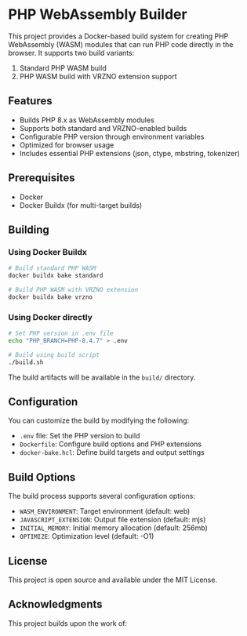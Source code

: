 # PHP WebAssembly Builder

This project provides a Docker-based build system for creating PHP WebAssembly (WASM) modules that can run PHP code directly in the browser. It supports two build variants:

1. Standard PHP WASM build
2. PHP WASM build with VRZNO extension support

## Features

- Builds PHP 8.x as WebAssembly modules
- Supports both standard and VRZNO-enabled builds
- Configurable PHP version through environment variables
- Optimized for browser usage
- Includes essential PHP extensions (json, ctype, mbstring, tokenizer)

## Prerequisites

- Docker
- Docker Buildx (for multi-target builds)

## Building

### Using Docker Buildx

```bash
# Build standard PHP WASM
docker buildx bake standard

# Build PHP WASM with VRZNO extension
docker buildx bake vrzno
```

### Using Docker directly

```bash
# Set PHP version in .env file
echo "PHP_BRANCH=PHP-8.4.7" > .env

# Build using build script
./build.sh
```

The build artifacts will be available in the `build/` directory.

## Configuration

You can customize the build by modifying the following:

- `.env` file: Set the PHP version to build
- `Dockerfile`: Configure build options and PHP extensions
- `docker-bake.hcl`: Define build targets and output settings

## Build Options

The build process supports several configuration options:

- `WASM_ENVIRONMENT`: Target environment (default: web)
- `JAVASCRIPT_EXTENSION`: Output file extension (default: mjs)
- `INITIAL_MEMORY`: Initial memory allocation (default: 256mb)
- `OPTIMIZE`: Optimization level (default: -O1)

## License

This project is open source and available under the MIT License.

## Acknowledgments

This project builds upon the work of:

